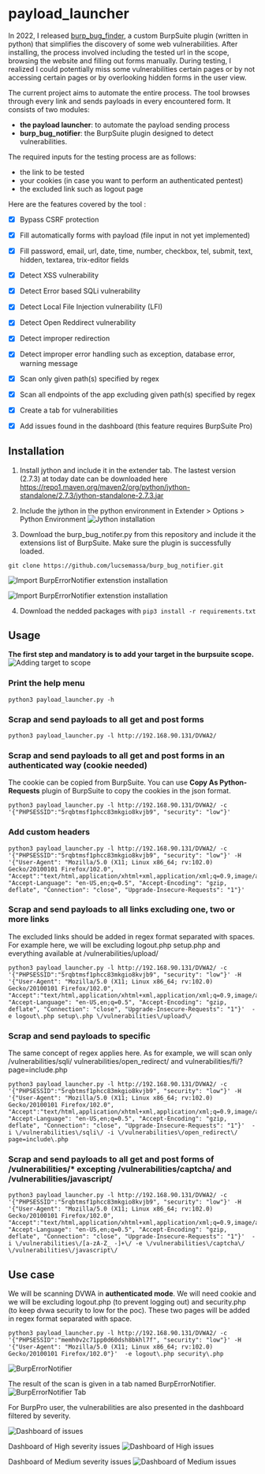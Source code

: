 # payload_launcher

In 2022, I released [burp_bug_finder](https://github.com/lucsemassa/burp_bug_finder), a custom BurpSuite plugin (written in python) that simplifies the discovery of some web vulnerabilities. After installing, the process involved including the tested url in the scope, browsing the website and filling out forms manually. During testing, I realized I could potentially miss some vulnerabilities certain pages or by not accessing certain pages or by overlooking hidden forms in the user view.

The current project aims to automate the entire process. The tool browses through every link and sends payloads in every encountered form. It consists of two modules:
- **the payload launcher**: to automate the payload sending process
- **burp_bug_notifier**: the BurpSuite plugin designed to detect vulnerabilities.

The required inputs for the testing process are as follows:
- the link to be tested
- your cookies (in case you want to perform an authenticated pentest)
- the excluded link such as logout page

Here are the features covered by the tool :
- [x] Bypass CSRF protection
- [x] Fill automatically forms with payload (file input in not yet implemented)
- [x] Fill password, email, url, date, time, number, checkbox, tel, submit, text, hidden, textarea, trix-editor fields
- [x] Detect XSS vulnerability
- [x] Detect Error based SQLi vulnerability
- [x] Detect Local File Injection vulnerability (LFI)
- [x] Detect Open Reddirect vulnerability
- [x] Detect improper redirection
- [x] Detect improper error handling such as exception, database error, warning message  
- [x] Scan only given path(s) specified by regex
- [x] Scan all endpoints of the app excluding given path(s) specified by regex
- [x] Create a tab for vulnerabilities
- [x] Add issues found in the dashboard (this feature requires BurpSuite Pro)


## Installation 
1. Install jython and include it in the extender tab. 
The lastest version (2.7.3) at today date can be downloaded here https://repo1.maven.org/maven2/org/python/jython-standalone/2.7.3/jython-standalone-2.7.3.jar

2. Include the jython in the python environment in Extender > Options > Python Environment 
![Jython installation](images/jython.png)

3. Download the burp_bug_notifer.py from this repository and include it the extensions list of BurpSuite. Make sure the plugin is successfully loaded. 
```
git clone https://github.com/lucsemassa/burp_bug_notifier.git
```
![Import BurpErrorNotifier extenstion installation](images/import_plugin.png)

![Import BurpErrorNotifier extenstion installation](images/plugin_loaded.png)

4. Download the nedded packages with `pip3 install -r requirements.txt` 

## Usage 
**The first step and mandatory is to add your target in the burpsuite scope.**
![Adding target to scope](images/scope.png)

### Print the help menu
```
python3 payload_launcher.py -h
```

### Scrap and send payloads to all get and post forms 
```
python3 payload_launcher.py -l http://192.168.90.131/DVWA2/
```

### Scrap and send payloads to all get and post forms in an authenticated way (cookie needed)
The cookie can be copied from BurpSuite. You can use **Copy As Python-Requests** plugin of BurpSuite to copy the cookies in the json format.
```
python3 payload_launcher.py -l http://192.168.90.131/DVWA2/ -c '{"PHPSESSID":"5rqbtmsf1phcc83mkgio8kvjb9", "security": "low"}'
```

### Add custom headers
```
python3 payload_launcher.py -l http://192.168.90.131/DVWA2/ -c '{"PHPSESSID":"5rqbtmsf1phcc83mkgio8kvjb9", "security": "low"}' -H '{"User-Agent": "Mozilla/5.0 (X11; Linux x86_64; rv:102.0) Gecko/20100101 Firefox/102.0", "Accept":"text/html,application/xhtml+xml,application/xml;q=0.9,image/avif,image/webp,*/*;q=0.8", "Accept-Language": "en-US,en;q=0.5", "Accept-Encoding": "gzip, deflate", "Connection": "close", "Upgrade-Insecure-Requests": "1"}' 
```


### Scrap and send payloads to all links excluding one, two or more links 
The excluded links should be added in regex format separated with spaces. For example here, we will be excluding logout.php setup.php and everything available at /vulnerabilities/upload/  
```
python3 payload_launcher.py -l http://192.168.90.131/DVWA2/ -c '{"PHPSESSID":"5rqbtmsf1phcc83mkgio8kvjb9", "security": "low"}' -H '{"User-Agent": "Mozilla/5.0 (X11; Linux x86_64; rv:102.0) Gecko/20100101 Firefox/102.0", "Accept":"text/html,application/xhtml+xml,application/xml;q=0.9,image/avif,image/webp,*/*;q=0.8", "Accept-Language": "en-US,en;q=0.5", "Accept-Encoding": "gzip, deflate", "Connection": "close", "Upgrade-Insecure-Requests": "1"}'  -e logout\.php setup\.php \/vulnerabilities\/upload\/ 
```

### Scrap and send payloads to specific 
The same concept of regex applies here.
As for example, we will scan only /vulnerabilities/sqli/  vulnerabilities/open_redirect/ and vulnerabilities/fi/?page=include.php
```
python3 payload_launcher.py -l http://192.168.90.131/DVWA2/ -c '{"PHPSESSID":"5rqbtmsf1phcc83mkgio8kvjb9", "security": "low"}' -H '{"User-Agent": "Mozilla/5.0 (X11; Linux x86_64; rv:102.0) Gecko/20100101 Firefox/102.0", "Accept":"text/html,application/xhtml+xml,application/xml;q=0.9,image/avif,image/webp,*/*;q=0.8", "Accept-Language": "en-US,en;q=0.5", "Accept-Encoding": "gzip, deflate", "Connection": "close", "Upgrade-Insecure-Requests": "1"}'  -i \/vulnerabilities\/sqli\/ -i \/vulnerabilities\/open_redirect\/ page=include\.php
```

### Scrap and send payloads to all get and post forms of /vulnerabilities/* excepting /vulnerabilities/captcha/ and /vulnerabilities/javascript/

```
python3 payload_launcher.py -l http://192.168.90.131/DVWA2/ -c '{"PHPSESSID":"5rqbtmsf1phcc83mkgio8kvjb9", "security": "low"}' -H '{"User-Agent": "Mozilla/5.0 (X11; Linux x86_64; rv:102.0) Gecko/20100101 Firefox/102.0", "Accept":"text/html,application/xhtml+xml,application/xml;q=0.9,image/avif,image/webp,*/*;q=0.8", "Accept-Language": "en-US,en;q=0.5", "Accept-Encoding": "gzip, deflate", "Connection": "close", "Upgrade-Insecure-Requests": "1"}'  -i \/vulnerabilities\/[a-zA-Z_ -]+\/ -e \/vulnerabilities\/captcha\/ \/vulnerabilities\/javascript\/
```


## Use case
We will be scanning DVWA in **authenticated mode**.
We will need cookie and we will be excluding logout.php (to prevent logging out) and security.php (to keep dvwa security to low for the poc).
These two pages will be added in regex format separated with space.

```
python3 payload_launcher.py -l http://192.168.90.131/DVWA2/ -c '{"PHPSESSID":"memh0v2c71pp0d60dsh8bkhl7f", "security": "low"}' -H '{"User-Agent": "Mozilla/5.0 (X11; Linux x86_64; rv:102.0) Gecko/20100101 Firefox/102.0"}'  -e logout\.php security\.php
```
![BurpErrorNotifier](images/payload_launcher.png)

The result of the scan is given in a tab named BurpErrorNotifier.
![BurpErrorNotifier Tab](images/burp_error_notifier_tab.png)

For BurpPro user, the vulnerabilities are also presented in the dashboard filtered by severity.

![Dashboard of issues](images/dashboard.png)

Dashboard of High severity issues
![Dashboard of High issues](images/severity_high.png)

Dashboard of Medium severity issues
![Dashboard of Medium issues](images/severity_medium.png)